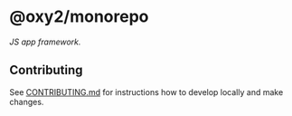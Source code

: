 # @oxy2/monorepo

_JS app framework._

## Contributing

See [CONTRIBUTING.md](./CONTRIBUTING.md) for instructions how to develop locally and make changes.
